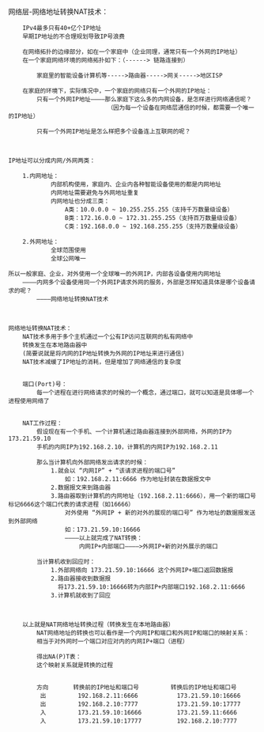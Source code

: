 网络层-网络地址转换NAT技术：

		IPv4最多只有40+亿个IP地址
		早期IP地址的不合理规划导致IP号浪费

		在网络拓扑的边缘部分，如在一个家庭中（企业同理，通常只有一个外网的IP地址）
		在一个家庭网络环境的网络拓扑如下：（------> 链路连接到）

			家庭里的智能设备计算机等----->路由器----->网关----->地区ISP

		在家庭的环境下，实际情况中，一个家庭的网络只有一个外网的IP地址：
			只有一个外网IP地址————那么家庭下这么多的内网设备，是怎样进行网络通信呢？
								（因为每一个设备在网络层通信的时候，都需要一个唯一的IP地址）

			只有一个外网IP地址是怎么样把多个设备连上互联网的呢？



	IP地址可以分成内网/外网两类：

		1.内网地址：
				内部机构使用，家庭内、企业内各种智能设备使用的都是内网地址
				内网地址需要避免与外网地址重复
				内网地址也分成三类：
					A类：10.0.0.0 ~ 10.255.255.255（支持千万数量级设备）
					B类：172.16.0.0 ~ 172.31.255.255（支持百万数量级设备）
					C类：192.168.0.0 ~ 192.168.255.255（支持万数量级设备）

		2.外网地址：
				全球范围使用
				全球公网唯一

	所以一般家庭、企业，对外使用一个全球唯一的外网IP，内部各设备使用内网地址
		————内网多个设备使用同一个外网IP请求外网的服务，外部是怎样知道具体是哪个设备请求的呢？
			————网络地址转换NAT技术



	网络地址转换NAT技术：
		NAT技术多用于多个主机通过一个公有IP访问互联网的私有网络中
		转换发生在本地路由器中
		(简要说就是将内网的IP地址转换为外网的IP地址来进行通信)
		NAT技术减缓了IP地址的消耗，但是增加了网络通信的复杂度


		端口(Port)号：
			每一个进程在进行网络请求的时候的一个概念，通过端口，就可以知道是具体哪一个进程使用网络了


		NAT工作过程：
			假设现在有一个手机、一个计算机通过路由器连接到外部网络，外网的IP为173.21.59.10
			手机的内网IP为192.168.2.10，计算机的内网IP为192.168.2.11

			那么当计算机向外部网络发出请求的时候：
				1.就会以 “内网IP” + “该请求进程的端口号”
					如：192.168.2.11:6666 作为地址封装在数据报文中
				2.数据报文来到路由器
				3.路由器取到计算机的内网地址（192.168.2.11:6666），用一个新的端口号标记6666这个端口代表的请求进程（如16666）
					对外使用 “外网IP + 新的对外的展现的端口号” 作为地址的数据报发送到外部网络
					如：173.21.59.10:16666 
					————以上就完成了NAT转换：
						内网IP+内部端口————>外网IP+新的对外展示的端口

			当计算机收到回应时：
				1.外部网络向 173.21.59.10:16666 这个外网IP+端口返回数据报
				2.路由器接收到数据报
				  将173.21.59.10:16666转为内部IP+内部端口192.168.2.11:6666 
				3.计算机就收到了回应



		以上就是NAT网络地址转换过程（转换发生在本地路由器）
			NAT网络地址的转换也可以看作是一个内网IP和端口和外网IP和端口的映射关系：
			相当于对外网时一个端口对应对内的内网IP+端口（进程）

			得出NA(P)T表：
			这个映射关系就是转换的过程


			方向       转换前的IP地址和端口号         转换后的IP地址和端口号
			 出         192.168.2.11:6666           173.21.59.10:16666
			 出         192.168.2.10:7777           173.21.59.10:17777
			 入         173.21.59.10:16666          173.21.59.11:6666
			 入         173.21.59.10:17777          192.168.2.10:7777